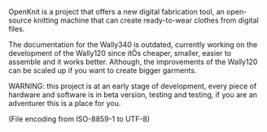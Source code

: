 OpenKnit is a project that offers a new digital fabrication tool, an open-source knitting machine that can create ready-to-wear clothes from digital files. 

The documentation for the Wally340 is outdated, currently working on the development of the Wally120 since itÕs cheaper, smaller, easier to assemble and it works better. Although, the improvements of the Wally120 can be scaled up if you want to create bigger garments.

WARNING: this project is at an early stage of development, every piece of hardware and software is in beta version, testing and testing, if you are an adventurer this is a place for you.  


(File encoding from ISO-8859-1 to UTF-8)







